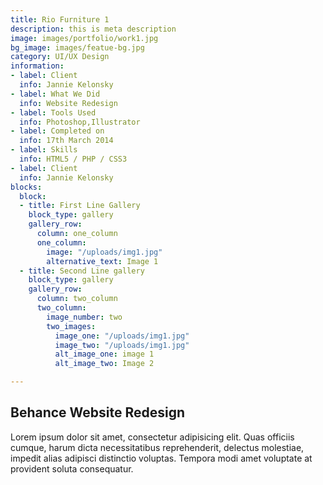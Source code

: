 ```yaml
---
title: Rio Furniture 1
description: this is meta description
image: images/portfolio/work1.jpg
bg_image: images/featue-bg.jpg
category: UI/UX Design
information:
- label: Client
  info: Jannie Kelonsky
- label: What We Did
  info: Website Redesign
- label: Tools Used
  info: Photoshop,Illustrator
- label: Completed on
  info: 17th March 2014
- label: Skills
  info: HTML5 / PHP / CSS3
- label: Client
  info: Jannie Kelonsky
blocks:
  block:
  - title: First Line Gallery
    block_type: gallery
    gallery_row:
      column: one_column
      one_column:
        image: "/uploads/img1.jpg"
        alternative_text: Image 1
  - title: Second Line gallery
    block_type: gallery
    gallery_row:
      column: two_column
      two_column:
        image_number: two
        two_images:
          image_one: "/uploads/img1.jpg"
          image_two: "/uploads/img1.jpg"
          alt_image_one: image 1
          alt_image_two: Image 2

---
```

## Behance Website Redesign

Lorem ipsum dolor sit amet, consectetur adipisicing elit. Quas officiis cumque, harum dicta necessitatibus
reprehenderit, delectus molestiae, impedit alias adipisci distinctio voluptas. Tempora modi amet voluptate
at provident soluta consequatur.